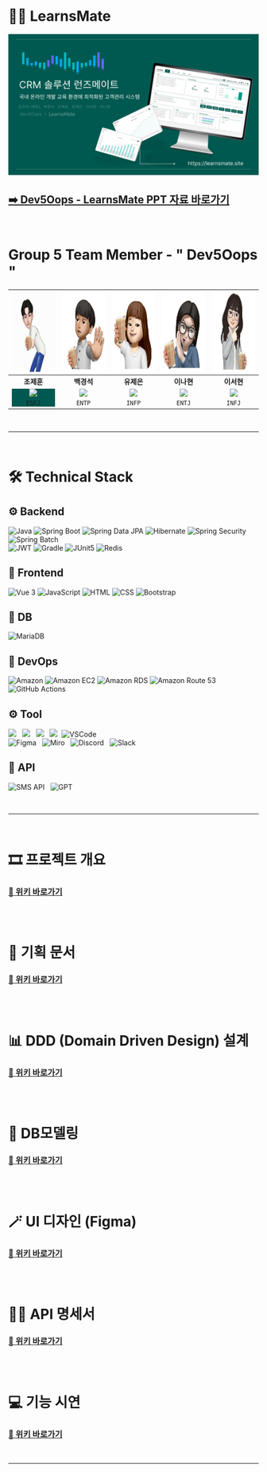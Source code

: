 # 👨‍🏫 LearnsMate 

<img src="learnsmate_readmeimages/01.프로젝트개요/LearnsBuddy-logo.png">

##  [➡️  Dev5Oops - LearnsMate PPT 자료 바로가기 ](https://drive.google.com/file/d/1uhkju48AMsp_QFIqk1KVPPqWoqpMuqw1/view?usp=sharing)

<br>

# Group 5 Team Member - " Dev5Oops "


| <div align="center" ><img src="learnsmate_readmeimages/00.조원/조제훈.png" height="160" width="170" /></div> | <div align="center"><img src="learnsmate_readmeimages/00.조원/백경석.jpg" height="160" width="170"/></div> | <div align="center"><img src="learnsmate_readmeimages/00.조원/유제은.jpg" height="160" width="170"/></div> | <div align="center"><img src="learnsmate_readmeimages/00.조원/이나현.jpg" height="160" width="170"/></div> | <div align="center"><img src="learnsmate_readmeimages/00.조원/이서현.jpg" height="160" width="170"/></div> |
| :----------------------------------------------------------: | :----------------------------------------------------------: | :----------------------------------------------------------: | :----------------------------------------------------------: | :----------------------------------------------------------: |
| <div align="center">**조제훈**</div>                             | <div align="center">**백경석**</div>                             | <div align="center">**유제은**</div>                             | <div align="center">**이나현**</div>                             | <div align="center">**이서현**</div>                             |
| <div align="center" style="background-color: #005950;">[<img src="https://img.shields.io/badge/Github-Link-181717?logo=Github">](https://github.com/JoJeHuni) <br>`ESFJ`</div> | <div align="center">[<img src="https://img.shields.io/badge/Github-Link-181717?logo=Github">](https://github.com/Hellin22) <br>`ENTP`</div> | <div align="center">[<img src="https://img.shields.io/badge/Github-Link-181717?logo=Github">](https://github.com/YuJeeun) <br>`INFP`</div> | <div align="center">[<img src="https://img.shields.io/badge/Github-Link-181717?logo=Github">](https://github.com/sksmsdlskgus) <br>`ENTJ`</div> | <div align="center">[<img src="https://img.shields.io/badge/Github-Link-181717?logo=Github">](https://github.com/sh694090) <br>`INFJ`</div> |


<br>


---
<br>

# 🛠️ Technical Stack

## ⚙️ Backend
![Java](https://img.shields.io/badge/Java-17-007396.svg?&logo=java&color=red)
![Spring Boot](https://img.shields.io/badge/Spring_Boot-3-6DB33F.svg?&logo=spring-boot&color=lightgreen)
![Spring Data JPA](https://img.shields.io/badge/Spring_Data_JPA-6DB33F.svg?&logo=spring-data-JPA)
![Hibernate](https://img.shields.io/badge/Hibernate-59666C.svg?&logo=hibernate)
![Spring Security](https://img.shields.io/badge/Spring_Security-6DB33F.svg?&logo=spring-security&logoColor=white)
![Spring Batch](https://img.shields.io/badge/Spring%20Batch-6DB33F.svg?&logo=spring&logoColor=white)<br>
![JWT](https://img.shields.io/badge/JWT-000000.svg?&logo=json-web-token&logoColor=white)
![Gradle](https://img.shields.io/badge/Gradle-02303A.svg?&logo=gradle)
![JUnit5](https://img.shields.io/badge/JUnit5-25A162.svg?&logo=junit5&logoColor=white&color=green)
![Redis](https://img.shields.io/badge/Redis-DC382D.svg?&logo=redis&logoColor=white&color=red)



## 🎨 Frontend
![Vue 3](https://img.shields.io/badge/Vue_3-4FC08D.svg?&logo=vue.js&logoColor=white)
![JavaScript](https://img.shields.io/badge/JavaScript-F7DF1E.svg?&logo=javascript&logoColor=black)
![HTML](https://img.shields.io/badge/HTML-E34F26?logo=html5&logoColor=white)
![CSS](https://img.shields.io/badge/CSS-1572B6?logo=css3&logoColor=white)
![Bootstrap](https://img.shields.io/badge/Bootstrap_5-563D7C?logo=bootstrap&logoColor=white)



## 💽 DB
![MariaDB](https://img.shields.io/badge/MariaDB-003545.svg?&logo=mariadb)


## 💾 DevOps

![Amazon](https://img.shields.io/badge/Amazon-FF9900.svg?&logo=amazon&logoColor=white)
![Amazon EC2](https://img.shields.io/badge/Amazon%20EC2-FF9900.svg?&logo=amazonecs&logoColor=white)
![Amazon RDS](https://img.shields.io/badge/Amazon%20RDS-527FFF.svg?&logo=amazonrds&logoColor=white)
![Amazon Route 53](https://img.shields.io/badge/Amazon%20Route%2053-232F3E.svg?&logo=amazonroute53&logoColor=white)
![GitHub Actions](https://img.shields.io/badge/GitHub%20Actions-2088FF.svg?&logo=githubactions&logoColor=white)

<!--![Jenkins](https://img.shields.io/badge/Jenkins-D24939.svg?&logo=jenkins&color=lightgrey)
![Docker](https://img.shields.io/badge/Docker-2496ED.svg?&logo=docker&logoColor=white)
![Kubernetes](https://img.shields.io/badge/Kubernetes-326CE5.svg?&logo=kubernetes&logoColor=white) -->
<!-- ![Jasypt](https://img.shields.io/badge/Jasypt-0045B9?logo=Jasypt&logoColor=white) -->

## ⚙ Tool
<img src="https://img.shields.io/badge/GitHub-181717?style=flat-square&logo=GitHub&logoColor=white"> &nbsp; 
<img src="https://img.shields.io/badge/ERD%20cloud-%230000FF.svg?style=flat&logo=erlang&logoColor=white"> &nbsp; 
<img src="https://img.shields.io/badge/DA%23-0B6121.svg?style=flat&logo=draw.io&logoColor=white"> &nbsp; 
<img src="https://img.shields.io/badge/IntelliJ%20IDEA-000000?style=flat&logo=IntelliJ%20IDEA&logoColor=white">&nbsp; 
![VSCode](https://img.shields.io/badge/VSCode-007ACC.svg?&logo=visual-studio-code&color=blue) &nbsp; <br>
![Figma](https://img.shields.io/badge/Figma-F24E1E.svg?&logo=figma&logoColor=white) &nbsp; 
![Miro](https://img.shields.io/badge/Miro-00A67E.svg?&logo=miro&color=green) &nbsp; 
![Discord](https://img.shields.io/badge/Discord-5865F2.svg?&logo=discord&logoColor=white) &nbsp; 
![Slack](https://img.shields.io/badge/Slack-4A154B.svg?&logo=slack&logoColor=white)

## 📡 API
![SMS API](https://img.shields.io/badge/SMS%20API-FF3D00.svg?&logo=sendgrid&logoColor=white) &nbsp; 
![GPT](https://img.shields.io/badge/GPT-00A67E.svg?&logo=openai&logoColor=white) &nbsp; 




<br>

---

<br>

#  🎞️ 프로젝트 개요

### [🔗 위키 바로가기](https://github.com/LearnsMate/LearnsMateBackend/wiki/1.-%ED%94%84%EB%A1%9C%EC%A0%9D%ED%8A%B8-%EA%B0%9C%EC%9A%94)

<br><br>

# 📜 기획 문서
### [🔗 위키 바로가기](https://github.com/LearnsMate/LearnsMateBackend/wiki/2.-%EA%B8%B0%ED%9A%8D-%EB%AC%B8%EC%84%9C)

<br><br>

# 📊 DDD (Domain Driven Design) 설계
### [🔗 위키 바로가기](https://github.com/LearnsMate/LearnsMateBackend/wiki/3.-DDD-(Domain-Driven-Design))

<br><br>

# 💽 DB모델링
### [🔗 위키 바로가기](https://github.com/LearnsMate/LearnsMateBackend/wiki/4.-DB-%EB%AA%A8%EB%8D%B8%EB%A7%81)

<br><br>

# 🪄 UI 디자인 (Figma)
### [🔗 위키 바로가기](https://github.com/LearnsMate/LearnsMateBackend/wiki/5.-UI-%EB%94%94%EC%9E%90%EC%9D%B8-(Figma))

<br><br>

# ⛓️‍💥 API 명세서 
### [🔗 위키 바로가기](https://github.com/LearnsMate/LearnsMateBackend/wiki/6.-API-%EB%AA%85%EC%84%B8%EC%84%9C)

<br><br>

# 💻 기능 시연
### [🔗 위키 바로가기](https://github.com/LearnsMate/LearnsMateBackend/wiki/7.-%EA%B8%B0%EB%8A%A5-%EC%8B%9C%EC%97%B0)

<br>

---
<br>
<!--
# 📜 동료평가
**1. 조제훈**
|Team Member| 동료평가 |
| :--------------------------------------: | ------ |
|  백경석  |  |
|  유제은  |  |
|  이나현  |  |
|  이서현  |  |
**2. 백경석**
|Team Member| 동료평가 |
| :--------------------------------------: | ------ |
|  조제훈  |  |
|  유제은  |  |
|  이나현  |  |
|  이서현  |  |
**3. 유제은**
|Team Member| 동료평가 |
| :--------------------------------------: | ------ |
|  조제훈  |  |
|  백경석  |  |
|  이나현  |  |
|  이서현  |  |
**4. 이나현**
|Team Member| 동료평가 |
| :--------------------------------------: | ------ |
|  조제훈  |  |
|  백경석  |  |
|  유제은  |  |
|  이서현  |  |
**5. 이서현**
|Team Member| 동료평가 |
| :--------------------------------------: | ------ |
|  조제훈  |  |
|  백경석  |  |
|  유제은  |  |
|  이나현  |  |
-->
